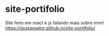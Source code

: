 # site-portifolio
 
Site feito em react e js falando mais sobre mim! 
https://gustavoalot.github.io/site-portifolio/
